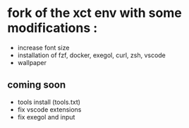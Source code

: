 # fork of the xct env with some modifications :
- increase font size
- installation of fzf, docker, exegol, curl, zsh, vscode
- wallpaper

## coming soon
- tools install (tools.txt)
- fix vscode extensions
- fix exegol and input
